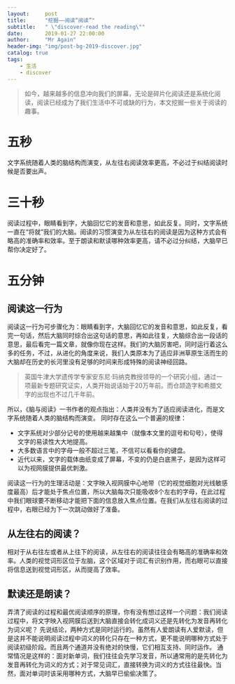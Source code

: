 ```yaml
---
layout:     post
title:      "挖掘——阅读“阅读”"
subtitle:   " \"discover-read the reading\""
date:       2019-01-27 22:00:00
author:     "Mr Again"
header-img: "img/post-bg-2019-discover.jpg"
catalog: true
tags:
    - 生活
    - discover
---
```

>如今，越来越多的信息冲向我们的屏幕，无论是碎片化阅读还是系统化阅读，阅读已经成为了我们生活中不可或缺的行为，本文挖掘一些关于阅读的趣事。



# 五秒
文字系统随着人类的脑结构而演变，从左往右阅读效率更高，不必过于纠结阅读时候是否要出声。



# 三十秒
阅读过程中，眼睛看到字，大脑回忆它的发音和意思，如此反复。同时，文字系统一直在“将就”我们的大脑。阅读的习惯演变为从左往右的阅读是因为这种方式会有略高的准确率和效率。至于朗读和默读哪种效率更高，请不必过分纠结，大脑早已帮你决定好了。



# 五分钟
## 阅读这一行为
阅读这一行为可步骤化为：眼睛看到字，大脑回忆它的发音和意思，如此反复，看完一句话，然后大脑同时综合出这句话的意思，再如此往复，大脑综合出一段话的意思，最后看完一篇文章，就像你现在这样。我们的大脑厉害吧，同时运行着这么多的任务，不过，从进化的角度来说，我们人类原本为了适应非洲草原生活而生的大脑却在历史的长河里没有足够的时间来形成特殊的阅读神经回路。
>英国牛津大学遗传学专家安东尼·玛纳克教授领导的一个研究小组，通过一项最新专题研究证实，人类开始说话始于20万年前。而仓颉造字和希腊文字的出现也不过几千年前。

所以，《脑与阅读》一书作者的观点指出：人类并没有为了适应阅读进化，而是文字系统随着人类的脑结构而演变。
同时存在这么一个普遍的规律：
* 文字系统对少部分记号的使用越来越集中（就像本文里的逗号和句号），使得文字的易读性大大地提高。
* 大多数语言中的字母一般不超过三笔，不信可以看看你的键盘。
* 近代以来，文字的载体由纸变成了屏幕，不变的仍是白底黑子，是因为这样可以为视网膜提供最优刺激。

阅读这一行为的生理活动是：文字映入视网膜中心地带（它的视觉细胞对光线敏感度最高）后才能处于焦点位置，所以大脑每次只能吸收8个左右的字母，在此过程中我们眼球要不断移动才能把下面的信息放入焦点位置。在我们从左往右阅读的过程中，右眼已经为下一次跳动做好了准备。

## 从左往右的阅读？
 相对于从右往左或者从上往下的阅读，从左往右的阅读往往会有略高的准确率和效率。人类的视觉词形区位于左脑，这个区域对于词汇有识别作用，而右眼可以直接将信息送到视觉词形区，从而提高了效率。

## 默读还是朗读？
弄清了阅读的过程和最优阅读顺序的原理，你有没有想过这样一个问题：我们阅读过程中，将文字映入视网膜后送到大脑直接会转化成词义还是先转化为发音再转化为词义呢？
先说结论，两种方式是同时运行的。虽然有人爱朗读有人爱默读，但是这并不能说明阅读过程中词义的转化只存在一种方式，更不能说明哪种方式处于阅读初级阶段。而且两个通道并没有绝对的快慢，它们相互支持、同时运作。
通常情况是这样的：面对新单词，我们往往会先学习发音，所以通常用的是先转化为发音再转化为词义的方式；对于常见词汇，直接转换为词义的方式往往最快。当然，面对单词时该采用哪种方式，大脑早已偷偷决策了。

